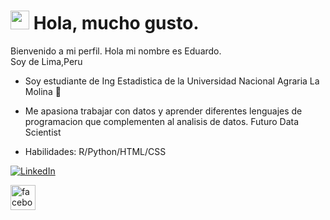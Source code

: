 <h1><img src="https://emojis.slackmojis.com/emojis/images/1536350972/4592/blob-wink.gif" width="30"/> Hola, mucho gusto.</h1>


<p>Bienvenido a mi perfil.</b> Hola mi nombre es Eduardo. </br>
Soy de Lima,Peru <img src="https://image.flaticon.com/icons/svg/323/323273.svg" width="13"/> </p>

- Soy estudiante de Ing Estadistica de la Universidad Nacional Agraria La Molina 🌱

-  Me apasiona trabajar con datos y aprender diferentes lenguajes de programacion que complementen al analisis de datos.
Futuro Data Scientist 
- Habilidades: R/Python/HTML/CSS

<p><a href="https://twitter.com/CasalloF" target="_blank"><a href="https://www.linkedin.com/in/eduardo-corrales-huaman-a5baa91a0/" target="_blank"><img alt="LinkedIn" src="https://img.shields.io/badge/linkedin-%230077B5.svg?&style=for-the-badge&logo=linkedin&logoColor=white"/></a> 
</p>

[<img src='https://cdn.jsdelivr.net/npm/simple-icons@3.0.1/icons/facebook.svg' alt='facebook' height='40'>](https://www.facebook.com/eduardoj.crraleshuaman/)



 

